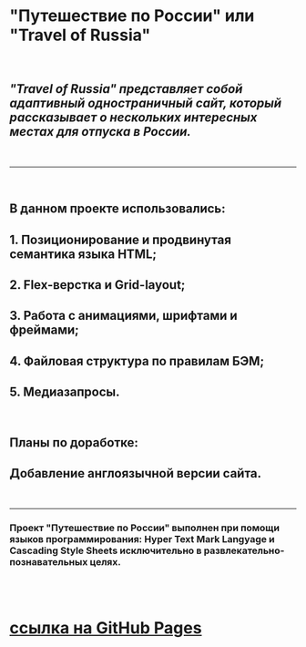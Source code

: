 # **"Путешествие по России" или "Travel of Russia"** 
<br />

## *"Travel of Russia" представляет собой адаптивный одностраничный сайт, который рассказывает о нескольких интересных местах для отпуска в России.*
<br />

---
<br />

## В данном проекте использовались: 

## 1. Позиционирование и продвинутая семантика языка HTML;
## 2. Flex-верстка и Grid-layout;
## 3. Работа с анимациями, шрифтами и фреймами;
## 4. Файловая структура по правилам БЭМ;
## 5. Медиазапросы.
<br />

## Планы по доработке:

## Добавление англоязычной версии сайта.
<br />

---
### Проект "Путешествие по России" выполнен при помощи языков программирования: Hyper Text Mark Langyage и Cascading Style Sheets исключительно в развлекательно-познавательных целях.
<br />
<br />

# [ссылка на GitHub Pages](https://bukingemskiy.github.io/russian-travel/)

